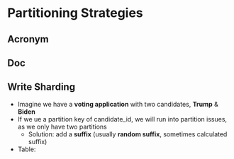# Partitioning Strategies

## Acronym

## Doc

## Write Sharding
* Imagine we have a **voting application** with two candidates, **Trump** & **Biden**
* If we ue a partition key of candidate_id, we will run into partition issues, as we only have two partitions
    * Solution: add a **suffix** (usually **random suffix**, sometimes calculated suffix)
* Table:
    
